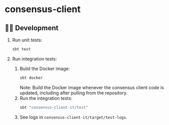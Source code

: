 # consensus-client

## 👨‍💻 Development

1. Run unit tests:
   ```bash
   sbt test
   ``` 
   
2. Run integration tests:
   1. Build the Docker image:
      ```bash
      sbt docker
      ```
      Note: Build the Docker image whenever the consensus client code is updated, including after pulling from the repository.
   2. Run the integration tests:
      ```bash 
      sbt "consensus-client-it/test"
      ```
   3. See logs in `consensus-client-it/target/test-logs`.

